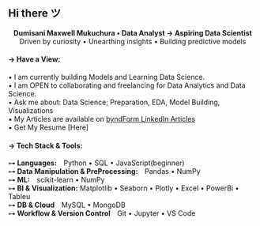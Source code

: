 

## Hi there ツ 

<p align="center">
  <strong>Dumisani Maxwell Mukuchura • Data Analyst → Aspiring Data Scientist </strong><br>
  Driven by curiosity • Unearthing insights • Building predictive models
</p>

#### → Have a View:
▪ I am currently building Models and Learning Data Science. <br>
▪ I am OPEN to collaborating and freelancing for Data Analytics and Data Science. <br>
▪ Ask me about: Data Science; Preparation, EDA, Model Building, Visualizations<br>
▪ My Articles are available on [byndForm LinkedIn Articles](https://www.linkedin.com/company/byndform/)<br>
▪ Get My Resume [Here]<br>

#### → Tech Stack & Tools:
⊶ **Languages:** Python • SQL • JavaScript(beginner) <br>
⊶ **Data Manipulation & PreProcessing:** Pandas • NumPy <br>
⊶ **ML:** scikit-learn • NumPy <br>
⊶ **BI & Visualization:** Matplotlib • Seaborn • Plotly • Excel • PowerBi • Tableu <br>
⊶ **DB & Cloud** MySQL • MongoDB <br>
⊶ **Workflow & Version Control** Git • Jupyter • VS Code <br>

<!--
**dumisanimukuchura/dumisanimukuchura** is a ✨ _special_ ✨ repository because its `README.md` (this file) appears on your GitHub profile.

Here are some ideas to get you started:

- 🔭 I’m currently working on ...
- 🌱 I’m currently learning ...
- 👯 I’m looking to collaborate on ...
- 🤔 I’m looking for help with ...
- 💬 Ask me about ...
- 📫 How to reach me: ...
- 😄 Pronouns: ...
- ⚡ Fun fact: ...
-->
